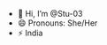 - 👋 Hi, I’m @Stu-03
- 😄 Pronouns: She/Her
- ⚡ India

<!---
Stu-03/Stu-03 is a ✨ special ✨ repository because its `README.md` (this file) appears on your GitHub profile.
You can click the Preview link to take a look at your changes.
--->
